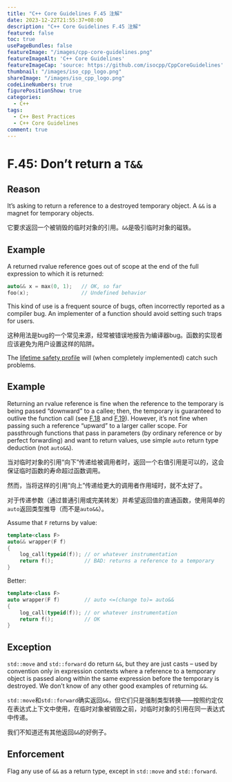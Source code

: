 ```yaml
---
title: "C++ Core Guidelines F.45 注解"
date: 2023-12-22T21:55:37+08:00
description: "C++ Core Guidelines F.45 注解"
featured: false
toc: true
usePageBundles: false
featureImage: "/images/cpp-core-guidelines.png"
featureImageAlt: 'C++ Core Guidelines'
featureImageCap: 'source: https://github.com/isocpp/CppCoreGuidelines'
thumbnail: "/images/iso_cpp_logo.png"
shareImage: "/images/iso_cpp_logo.png"
codeLineNumbers: true
figurePositionShow: true
categories:
  - C++
tags:
  - C++ Best Practices
  - C++ Core Guidelines
comment: true
---
```


# F.45: Don’t return a `T&&`

## Reason

It’s asking to return a reference to a destroyed temporary object. A `&&` is a magnet for temporary objects.

它要求返回一个被销毁的临时对象的引用。`&&`是吸引临时对象的磁铁。

## Example

A returned rvalue reference goes out of scope at the end of the full expression to which it is returned:

```c++
auto&& x = max(0, 1);   // OK, so far
foo(x);                 // Undefined behavior
```

This kind of use is a frequent source of bugs, often incorrectly reported as a compiler bug. An implementer of a function should avoid setting such traps for users.

这种用法是bug的一个常见来源，经常被错误地报告为编译器bug。函数的实现者应该避免为用户设置这样的陷阱。

The [lifetime safety profile](https://isocpp.github.io/CppCoreGuidelines/CppCoreGuidelines#SS-lifetime) will (when completely implemented) catch such problems.

## Example

Returning an rvalue reference is fine when the reference to the temporary is being passed “downward” to a callee; then, the temporary is guaranteed to outlive the function call (see [F.18](https://isocpp.github.io/CppCoreGuidelines/CppCoreGuidelines#Rf-consume) and [F.19](https://isocpp.github.io/CppCoreGuidelines/CppCoreGuidelines#Rf-forward)). However, it’s not fine when passing such a reference “upward” to a larger caller scope. For passthrough functions that pass in parameters (by ordinary reference or by perfect forwarding) and want to return values, use simple `auto` return type deduction (not `auto&&`).

当对临时对象的引用“向下”传递给被调用者时，返回一个右值引用是可以的，这会保证临时函数的寿命超过函数调用。

然而，当将这样的引用“向上”传递给更大的调用者作用域时，就不太好了。

对于传递参数（通过普通引用或完美转发）并希望返回值的直通函数，使用简单的`auto`返回类型推导（而不是`auto&&`）。

Assume that `F` returns by value:

```c++
template<class F>
auto&& wrapper(F f)
{
    log_call(typeid(f)); // or whatever instrumentation
    return f();          // BAD: returns a reference to a temporary
}
```

Better:

```c++
template<class F>
auto wrapper(F f)        // auto <=(change to)= auto&&
{
    log_call(typeid(f)); // or whatever instrumentation
    return f();          // OK
}
```

## Exception

`std::move` and `std::forward` do return `&&`, but they are just casts – used by convention only in expression contexts where a reference to a temporary object is passed along within the same expression before the temporary is destroyed. We don’t know of any other good examples of returning `&&`.

`std::move`和`std::forward`确实返回`&&`，但它们只是强制类型转换——按照约定仅在表达式上下文中使用，在临时对象被销毁之前，对临时对象的引用在同一表达式中传递。

我们不知道还有其他返回`&&`的好例子。

## Enforcement

Flag any use of `&&` as a return type, except in `std::move` and `std::forward`.
